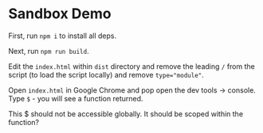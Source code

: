 # Sandbox Demo

First, run `npm i` to install all deps.

Next, run `npm run build`.

Edit the `index.html` within `dist` directory and remove the leading `/` from the script (to load the script locally) and remove `type="module"`.

Open `index.html` in Google Chrome and pop open the dev tools -> console. Type `$` - you will see a function returned.

This $ should not be accessible globally. It should be scoped within the function?